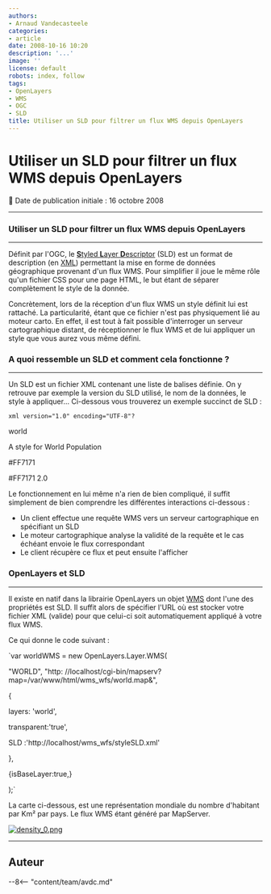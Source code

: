 ```yaml
---
authors:
- Arnaud Vandecasteele
categories:
- article
date: 2008-10-16 10:20
description: '...'
image: ''
license: default
robots: index, follow
tags:
- OpenLayers
- WMS
- OGC
- SLD
title: Utiliser un SLD pour filtrer un flux WMS depuis OpenLayers
---
```


# Utiliser un SLD pour filtrer un flux WMS depuis OpenLayers


:calendar: Date de publication initiale : 16 octobre 2008


----

### Utiliser un SLD pour filtrer un flux WMS depuis OpenLayers




---


Définit par l'OGC, le [**S**tyled **L**ayer **D**escriptor](http://www.opengeospatial.org/standards/sld "Spécifications OGC SLD") (SLD) est un format de description (en [XML](http://fr.wikipedia.org/wiki/Extensible_Markup_Language "Wikipedia XML")) permettant la mise en forme de données géographique provenant d'un flux WMS. Pour simplifier il joue le même rôle qu'un fichier CSS pour une page HTML, le but étant de séparer complètement le style de la donnée.


Concrètement, lors de la réception d'un flux WMS un style définit lui est rattaché. La particularité, étant que ce fichier n'est pas physiquement lié au moteur carto. En effet, il est tout à fait possible d'interroger un serveur cartographique distant, de réceptionner le flux WMS et de lui appliquer un style que vous aurez vous même défini.


### A quoi ressemble un SLD et comment cela fonctionne ?




---


Un SLD est un fichier XML contenant une liste de balises définie. On y retrouve par exemple la version du SLD utilisé, le nom de la données, le style à appliquer... Ci-dessous vous trouverez un exemple succinct de SLD :


`xml version="1.0" encoding="UTF-8"?`




world

A style for World Population



#FF7171


#FF7171
2.0






Le fonctionnement en lui même n'a rien de bien compliqué, il suffit simplement de bien comprendre les différentes interactions ci-dessous :


* Un client effectue une requête WMS vers un serveur cartographique en spécifiant un SLD
* Le moteur cartographique analyse la validité de la requête et le cas échéant envoie le flux correspondant
* Le client récupère ce flux et peut ensuite l'afficher


### OpenLayers et SLD




---


Il existe en natif dans la librairie OpenLayers un objet [WMS](http://dev.openlayers.org/releases/OpenLayers-2.6/doc/apidocs/files/OpenLayers/Layer/WMS-js.html "API OpenLayers") dont l'une des propriétés est SLD. Il suffit alors de spécifier l'URL où est stocker votre fichier XML (valide) pour que celui-ci soit automatiquement appliqué à votre flux WMS.


Ce qui donne le code suivant :


`var worldWMS = new OpenLayers.Layer.WMS(  

"WORLD", "http: //localhost/cgi-bin/mapserv?map=/var/www/html/wms_wfs/world.map&",  

{  

layers: 'world',  

transparent:'true',  

SLD :'http://localhost/wms_wfs/styleSLD.xml'  

},  

{isBaseLayer:true,}  

);`


La carte ci-dessous, est une représentation mondiale du nombre d'habitant par Km² par pays. Le flux WMS étant généré par MapServer.



[![density_0.png](/sites/default/files/Tuto/img/SLD/density_0.png)](http://ks356007.kimsufi.com/arno/geotribu/applications/tutoriaux/tuto_wms_wfs/wms_wfs/filter_world.html)





----

## Auteur

--8<-- "content/team/avdc.md"
